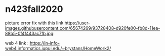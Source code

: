 # n423fall2020
picture error fix with this link
https://user-images.githubusercontent.com/65674269/93728408-d920fe00-fb8d-11ea-88b5-0f4f443ac7fb.jpg

web 4 link : https://in-info-web4.informatics.iupui.edu/~brystans/HomeWork2/